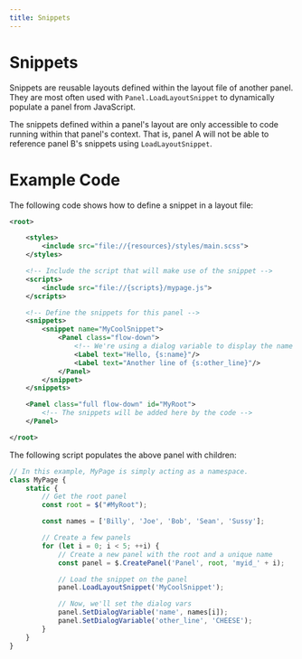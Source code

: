 ```yaml
---
title: Snippets
---
```


# Snippets

Snippets are reusable layouts defined within the layout file of another panel. They are most often used with `Panel.LoadLayoutSnippet` to dynamically populate a panel from JavaScript.

The snippets defined within a panel's layout are only accessible to code running within that panel's context. That is, panel A will not be able to reference panel B's snippets using `LoadLayoutSnippet`.

# Example Code

The following code shows how to define a snippet in a layout file:

```xml :: layout/pages/mycoolpage.xml
<root>

	<styles>
		<include src="file://{resources}/styles/main.scss">
	</styles>

	<!-- Include the script that will make use of the snippet -->
	<scripts>
		<include src="file://{scripts}/mypage.js">
	</scripts>

	<!-- Define the snippets for this panel -->
	<snippets>
		<snippet name="MyCoolSnippet">
			<Panel class="flow-down">
				<!-- We're using a dialog variable to display the name -->
				<Label text="Hello, {s:name}"/>
				<Label text="Another line of {s:other_line}"/>
			</Panel>
		</snippet>
	</snippets>

	<Panel class="full flow-down" id="MyRoot">
		<!-- The snippets will be added here by the code -->
	</Panel>

</root>
```

The following script populates the above panel with children:

```js :: scripts/mypage.js
// In this example, MyPage is simply acting as a namespace.
class MyPage {
	static {
		// Get the root panel
		const root = $("#MyRoot");

		const names = ['Billy', 'Joe', 'Bob', 'Sean', 'Sussy'];

		// Create a few panels
		for (let i = 0; i < 5; ++i) {
			// Create a new panel with the root and a unique name
			const panel = $.CreatePanel('Panel', root, 'myid_' + i);

			// Load the snippet on the panel
			panel.LoadLayoutSnippet('MyCoolSnippet');

			// Now, we'll set the dialog vars
			panel.SetDialogVariable('name', names[i]);
			panel.SetDialogVariable('other_line', 'CHEESE');
		}
	}
}
```
